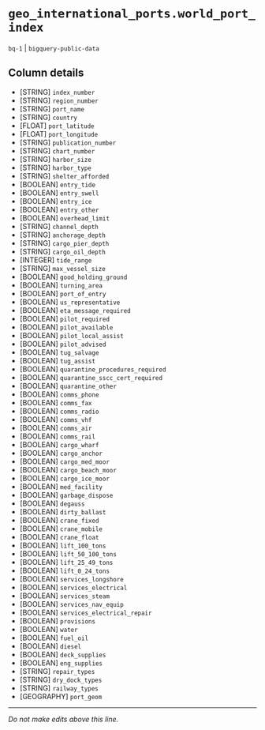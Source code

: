 # `geo_international_ports.world_port_index`
`bq-1` | `bigquery-public-data`

## Column details
* [STRING]    `index_number`
* [STRING]    `region_number`
* [STRING]    `port_name`
* [STRING]    `country`
* [FLOAT]     `port_latitude`
* [FLOAT]     `port_longitude`
* [STRING]    `publication_number`
* [STRING]    `chart_number`
* [STRING]    `harbor_size`
* [STRING]    `harbor_type`
* [STRING]    `shelter_afforded`
* [BOOLEAN]   `entry_tide`
* [BOOLEAN]   `entry_swell`
* [BOOLEAN]   `entry_ice`
* [BOOLEAN]   `entry_other`
* [BOOLEAN]   `overhead_limit`
* [STRING]    `channel_depth`
* [STRING]    `anchorage_depth`
* [STRING]    `cargo_pier_depth`
* [STRING]    `cargo_oil_depth`
* [INTEGER]   `tide_range`
* [STRING]    `max_vessel_size`
* [BOOLEAN]   `good_holding_ground`
* [BOOLEAN]   `turning_area`
* [BOOLEAN]   `port_of_entry`
* [BOOLEAN]   `us_representative`
* [BOOLEAN]   `eta_message_required`
* [BOOLEAN]   `pilot_required`
* [BOOLEAN]   `pilot_available`
* [BOOLEAN]   `pilot_local_assist`
* [BOOLEAN]   `pilot_advised`
* [BOOLEAN]   `tug_salvage`
* [BOOLEAN]   `tug_assist`
* [BOOLEAN]   `quarantine_procedures_required`
* [BOOLEAN]   `quarantine_sscc_cert_required`
* [BOOLEAN]   `quarantine_other`
* [BOOLEAN]   `comms_phone`
* [BOOLEAN]   `comms_fax`
* [BOOLEAN]   `comms_radio`
* [BOOLEAN]   `comms_vhf`
* [BOOLEAN]   `comms_air`
* [BOOLEAN]   `comms_rail`
* [BOOLEAN]   `cargo_wharf`
* [BOOLEAN]   `cargo_anchor`
* [BOOLEAN]   `cargo_med_moor`
* [BOOLEAN]   `cargo_beach_moor`
* [BOOLEAN]   `cargo_ice_moor`
* [BOOLEAN]   `med_facility`
* [BOOLEAN]   `garbage_dispose`
* [BOOLEAN]   `degauss`
* [BOOLEAN]   `dirty_ballast`
* [BOOLEAN]   `crane_fixed`
* [BOOLEAN]   `crane_mobile`
* [BOOLEAN]   `crane_float`
* [BOOLEAN]   `lift_100_tons`
* [BOOLEAN]   `lift_50_100_tons`
* [BOOLEAN]   `lift_25_49_tons`
* [BOOLEAN]   `lift_0_24_tons`
* [BOOLEAN]   `services_longshore`
* [BOOLEAN]   `services_electrical`
* [BOOLEAN]   `services_steam`
* [BOOLEAN]   `services_nav_equip`
* [BOOLEAN]   `services_electrical_repair`
* [BOOLEAN]   `provisions`
* [BOOLEAN]   `water`
* [BOOLEAN]   `fuel_oil`
* [BOOLEAN]   `diesel`
* [BOOLEAN]   `deck_supplies`
* [BOOLEAN]   `eng_supplies`
* [STRING]    `repair_types`
* [STRING]    `dry_dock_types`
* [STRING]    `railway_types`
* [GEOGRAPHY] `port_geom`

-------------------------------------------------------------------------------
*Do not make edits above this line.*
